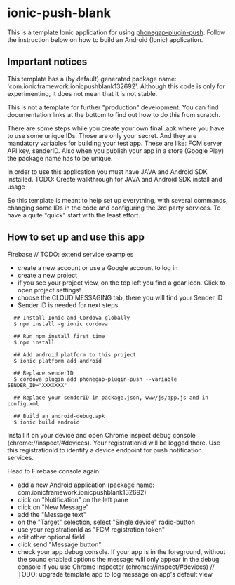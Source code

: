# ionic-push-blank

This is a template Ionic application for using [phonegap-plugin-push](https://github.com/phonegap/phonegap-plugin-push).
Follow the instruction below on how to build an Android (Ionic) application.

## Important notices
This template has a (by default) generated package name: 'com.ionicframework.ionicpushblank132692'.
Although this code is only for experimenting, it does not mean that it is not stable.

This is not a template for further "production" development. You can find documentation links at the bottom to find out how to do this from scratch.

There are some steps while you create your own final .apk where you have to use some unique IDs. Those are only your secret. And they are mandatory variables for building your test app. These are like: FCM server API key, senderID. Also when you publish your app in a store (Google Play) the package name has to be unique.

In order to use this application you must have JAVA and Android SDK installed.
TODO: Create walkthrough for JAVA and Android SDK install and usage

So this template is meant to help set up everything, with several commands, changing some IDs in the code and configuring the 3rd party services. To have a quite "quick" start with the least effort. 

## How to set up and use this app

Firebase
// TODO: extend service examples
- create a new account or use a Google account to log in
- create a new project
- if you see your project view, on the top left you find a gear icon. Click to open project settings!
- choose the CLOUD MESSAGING tab, there you will find your Sender ID
- Sender ID is needed for next steps

```
  ## Install Ionic and Cordova globally
  $ npm install -g ionic cordova
  
  ## Run npm install first time
  $ npm install

  ## Add android platform to this project
  $ ionic platform add android
  
  ## Replace senderID
  $ cordova plugin add phonegap-plugin-push --variable SENDER_ID="XXXXXXX"
  
  ## Replace your senderID in package.json, www/js/app.js and in config.xml
  
  ## Build an android-debug.apk
  $ ionic build android
```

Install it on your device and open Chrome inspect debug console (chrome://inspect/#devices). Your registrationId will be logged there.
Use this registrationId to identify a device endpoint for push notification services.

Head to Firebase console again:
- add a new Android application (package name: com.ionicframework.ionicpushblank132692)
- click on "Notification" on the left pane
- click on "New Message"
- add the "Message text"
- on the "Target" selection, select "Single device" radio-button
- use your registrationId as "FCM registration token"
- edit other optional field
- click send "Message button"
- check your app debug console. If your app is in the foreground, without the sound enabled options the message will only appear in the debug console if you use Chrome inspector (chrome://inspect/#devices) // TODO: upgrade  template app to log message on app's default view


